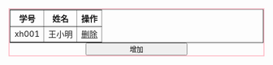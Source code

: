 <!DOCTYPE html>
<html lang="en">
<head>
	<meta charset="UTF-8">
	<title>Document</title>
	<style>
		#table{
			margin:0 auto;
		}
		#container{
			margin:0 auto;
			border:solid 2px pink;
		}
		input{
			width:200px;
			margin:0 auto;
			display:block;
		}
	</style>
</head>
<body>
<div id="container">
	<table border="1" width="50%" id="table">
		<tr align="center">
			<th>学号</td>
			<th>姓名</td>
			<th>操作</td>
		</tr>
		<tr>
			<td>xh001</td>
			<td>王小明</td>
			<td><a href="#" onclick="del(this)">删除</a></td>
		</tr>
	</table>
	<input type="button" value="增加" onclick="add()"/>
</div>
	<script src="./scripts/addLoadEvent.js"></script>
	<script type="text/javascript">
	 function add(){
	 	var tbody=document.getElementById('table').lastChild;
	 	var tr=document.createElement('tr');
	 	var td=document.createElement('td');
	 	td.innerHTML="<input type='text'/>";
	 	tr.appendChild(td);
	 	td=document.createElement('td');
	 	td.innerHTML="<input type='text'/>";
	 	tr.appendChild(td);
	 	td=document.createElement('td');
	 	td.innerHTML="<a href='#' onclick='del(this)'>删除</a>";
	 	tr.appendChild(td);
	 	tbody.appendChild(tr);
	 	Highlight();
	 }
	 function Highlight(){	
		trs = document.getElementsByTagName('tr');  
		for(var i =1;i<trs.length;i++){
			trs[i].onmouseover = function(){
				this.style.backgroundColor ="pink";
			} 
			trs[i].onmouseout = function(){
				this.style.backgroundColor ="#fff";
			} 
		}  
	 }
	 function del(obj){
	 	var table=document.getElementById('table').lastChild;
	 	var tr=obj.parentNode.parentNode;
	 	table.removeChild(tr);	 	
	 }
	 window.onload=function()
	 {
	 Hightlight();
	 }
	</script>
</body>
</html>

